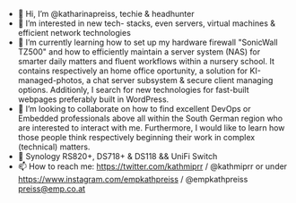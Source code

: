 - 👋 Hi, I’m @katharinapreiss, techie & headhunter
- 👀 I’m interested in new tech- stacks, even servers, virtual machines & efficient network technologies 
- 🌱 I’m currently learning how to set up my hardware firewall "SonicWall TZ500" and how to efficiently maintain a server system (NAS) for smarter daily matters and fluent workflows within a nursery school. It contains respectively an home office oportunity, a solution for KI-managed-photos, a chat server subsystem & secure client managing options. Additionly, I search for new technologies for fast-built webpages preferably built in WordPress.
- 💞️ I’m looking to collaborate on how to find excellent DevOps or Embedded professionals above all within the South German region who are interested to interact with me. Furthermore, I would like to learn how those people think respectively beginning their work in complex (technical) matters.
- 👋 Synology RS820+, DS718+ & DS118 && UniFi Switch
- 📫 How to reach me: https://twitter.com/kathmiprr / @kathmiprr or under https://www.instagram.com/empkathpreiss / @empkathpreiss preiss@emp.co.at

<!---
katharinapreiss/katharinapreiss is a ✨ special ✨ repository because its `README.md` (this file) appears on your GitHub profile.
You can click the Preview link to take a look at your changes.
--->
